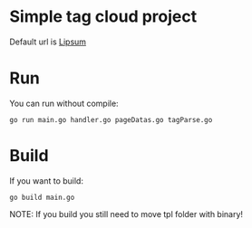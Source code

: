 # Simple tag cloud project

Default url is [Lipsum](https://tr.lipsum.com/)

# Run

You can run without compile:

`go run main.go handler.go pageDatas.go tagParse.go`

# Build
If you want to build:

`go build main.go`

NOTE: If you build you still need to move tpl folder with binary!
